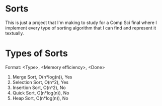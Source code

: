# Sorts
This is just a project that I'm making to study for a Comp Sci final where I implement every type of sorting algorithm that I can find and represent it textually.

# Types of Sorts
Format: \<Type\>, \<Memory efficiency\>, \<Done\>
  1. Merge Sort, O(n\*log(n)), Yes
  2. Selection Sort, O(n^2), Yes
  3. Insertion Sort, O(n^2), No
  4. Quick Sort, O(n\*log(n)), No
  5. Heap Sort, O(n\*log(n)), No
